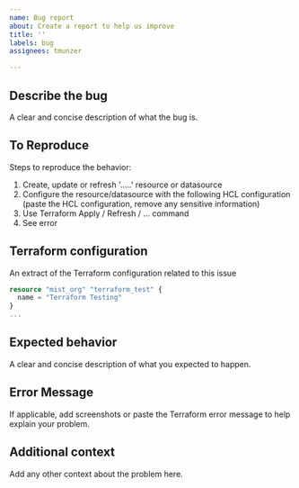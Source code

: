 ```yaml
---
name: Bug report
about: Create a report to help us improve
title: ''
labels: bug
assignees: tmunzer

---
```


## Describe the bug
A clear and concise description of what the bug is.


## To Reproduce
Steps to reproduce the behavior:
1. Create, update or refresh '.....' resource or datasource
2. Configure the resource/datasource with the following HCL configuration (paste the HCL configuration, remove any sensitive information)
3. Use Terraform Apply / Refresh / ... command
4. See error


## Terraform configuration
An extract of the Terraform configuration related to this issue
```terraform
resource "mist_org" "terraform_test" {
  name = "Terraform Testing"
}
...
```

## Expected behavior
A clear and concise description of what you expected to happen.


## Error Message
If applicable, add screenshots or paste the Terraform error message to help explain your problem.


## Additional context
Add any other context about the problem here.
